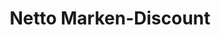 ---
title: "Netto Marken-Discount"
url: /hamburg/netto-marken-discount-frohmestrasse/
shop: Supermarkt
---